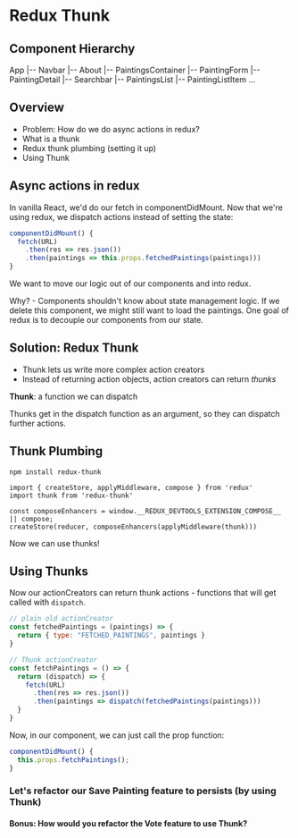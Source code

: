 # Redux Thunk

## Component Hierarchy 
App
  |-- Navbar 
  |-- About
  |-- PaintingsContainer
        |-- PaintingForm
        |-- PaintingDetail
        |-- Searchbar
        |-- PaintingsList
              |-- PaintingListItem ...

## Overview

- Problem: How do we do async actions in redux?
- What is a thunk
- Redux thunk plumbing (setting it up)
- Using Thunk

## Async actions in redux

In vanilla React, we'd do our fetch in componentDidMount. Now that we're using redux, we dispatch actions instead of setting the state:

```js
componentDidMount() {
  fetch(URL)
    .then(res => res.json())
    .then(paintings => this.props.fetchedPaintings(paintings)))
}
```

We want to move our logic out of our components and into redux.

Why? - Components shouldn't know about state management logic. If we delete this component, we might still want to load the paintings. One goal of redux is to decouple our components from our state.

## Solution: Redux Thunk

- Thunk lets us write more complex action creators
- Instead of returning action objects, action creators can return _thunks_

**Thunk**: a function we can dispatch

Thunks get in the dispatch function as an argument, so they can dispatch further actions.

## Thunk Plumbing

`npm install redux-thunk`

```
import { createStore, applyMiddleware, compose } from 'redux'
import thunk from 'redux-thunk'

const composeEnhancers = window.__REDUX_DEVTOOLS_EXTENSION_COMPOSE__ || compose;
createStore(reducer, composeEnhancers(applyMiddleware(thunk)))
```

Now we can use thunks!

## Using Thunks

Now our actionCreators can return thunk actions - functions that will get called with `dispatch`.

```js
// plain old actionCreator
const fetchedPaintings = (paintings) => {
  return { type: "FETCHED_PAINTINGS", paintings }
}

// Thunk actionCreator
const fetchPaintings = () => {
  return (dispatch) => {
    fetch(URL)
      .then(res => res.json())
      .then(paintings => dispatch(fetchedPaintings(paintings)))
  }
}
```

Now, in our component, we can just call the prop function:

```js
componentDidMount() {
  this.props.fetchPaintings();
}
```

### Let's refactor our Save Painting feature to persists (by using Thunk)

#### Bonus: How would you refactor the Vote feature to use Thunk?
